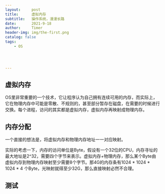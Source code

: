 ```yaml
---
layout:     post
title:      虚拟内存
subtitle:   操作系统，漫漫长路
date:       2021-9-18
author:     Timer
header-img: img/the-first.png
catalog: false
tags:
    - OS




---
```


## 虚拟内存

OS里非常重要的一个技术，它让程序认为自己拥有连续可用的内存，而实际上，它在物理内存中可能是零散、不规则的，甚至部分暂存在磁盘，在需要的时候进行交换。每个进程，访问的其实都是虚拟内存，虚拟内存再映射成物理内存。    



## 内存分配

一个直接的想法是，将虚拟内存和物理内存地址一一对应映射。

实际的考虑一下，内存的访问单位是Byte，假设有一个32位的CPU，内存寻址的最大地址是2^32，需要四个字节来表示。虚拟内存+物理内存，那么某个Byte由虚拟内存到物理内存映射至少需要8个字节。那4G的内存条有1024 * 1024 * 1024 * 4 个Byte，光映射就得至少32G，那么直接映射必然不合理。    



## 测试









































